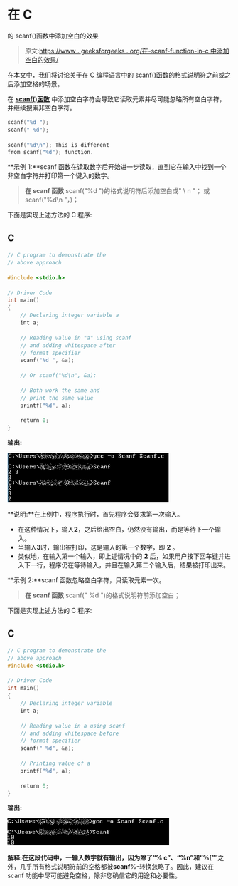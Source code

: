 # 在 C

的 scanf()函数中添加空白的效果

> 原文:[https://www . geeksforgeeks . org/在-scanf-function-in-c 中添加空白的效果/](https://www.geeksforgeeks.org/effect-of-adding-whitespace-in-the-scanf-function-in-c/)

在本文中，我们将讨论关于在 [C 编程语言](https://www.geeksforgeeks.org/c/)中的 [scanf()函数](https://www.geeksforgeeks.org/scanf-and-fscanf-in-c-simple-yet-poweful/)的格式说明符之前或之后添加空格的场景。

在 [**scanf()函数**](https://www.geeksforgeeks.org/scanf-and-fscanf-in-c-simple-yet-poweful/) 中添加空白字符会导致它读取元素并尽可能忽略所有空白字符，并继续搜索非空白字符。

```cpp
scanf("%d ");
scanf(" %d");

scanf("%d\n"); This is different
from scanf("%d"); function.
```

**示例 1:**scanf 函数在读取数字后开始进一步读取，直到它在输入中找到一个非空白字符并打印第一个键入的数字。

> **在 scanf 函数**
> scanf("%d ")的格式说明符后添加空白或" \ n "；
> 或
> scanf("%d\n "，)；

下面是实现上述方法的 C 程序:

## C

```cpp
// C program to demonstrate the
// above approach

#include <stdio.h>

// Driver Code
int main()
{
    // Declaring integer variable a
    int a;

    // Reading value in "a" using scanf
    // and adding whitespace after
    // format specifier
    scanf("%d ", &a);

    // Or scanf("%d\n", &a);

    // Both work the same and
    // print the same value
    printf("%d", a);

    return 0;
}
```

**输出:**

![](img/a72cca704838ec6151c9d82ce4b0f265.png)

**说明:**在上例中，程序执行时，首先程序会要求第一次输入。

*   在这种情况下，输入**2**，之后给出空白，仍然没有输出，而是等待下一个输入。
*   当输入**3**时，输出被打印，这是输入的第一个数字，即 **2** 。
*   类似地，在输入第一个输入，即上述情况中的 **2** 后，如果用户按下回车键并进入下一行，程序仍在等待输入，并且在输入第二个输入后，结果被打印出来。

**示例 2:**scanf 函数忽略空白字符，只读取元素一次。

> **在 scanf 函数**
> scanf(" %d ")的格式说明符前添加空白；

下面是实现上述方法的 C 程序:

## C

```cpp
// C program to demonstrate the
// above approach
#include <stdio.h>

// Driver Code
int main()
{
    // Declaring integer variable
    int a;

    // Reading value in a using scanf
    // and adding whitespace before
    // format specifier
    scanf(" %d", &a);

    // Printing value of a
    printf("%d", a);

    return 0;
}
```

**输出:**

![](img/2b90fd6a86adeb8db2cb1bef8eee06c3.png)

**解释:**在这段代码中，一输入数字就有输出，因为除了**“% c”、“%n”和“%[”**”之外，几乎所有格式说明符前的空格都被**scanf**%-转换忽略了。因此，建议在 scanf 功能中尽可能避免空格，除非您确信它的用途和必要性。